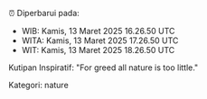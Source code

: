 ⏰ Diperbarui pada:
- WIB: Kamis, 13 Maret 2025 16.26.50 UTC
- WITA: Kamis, 13 Maret 2025 17.26.50 UTC
- WIT: Kamis, 13 Maret 2025 18.26.50 UTC

Kutipan Inspiratif:
"For greed all nature is too little."


Kategori: nature

